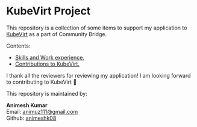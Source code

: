 # KubeVirt Project

This repository is a collection of some items to support my application to [KubeVirt](https://github.com/kubevirt/kubevirt) as a part of Community Bridge.

Contents:
* [Skills and Work experience.](./Skills%20and%20Work%20experience)
* [Contributions to KubeVirt.](./Contributions%20to%20KubeVirt)

I thank all the reviewers for reviewing my application! I am looking forward to contributing to KubeVirt :rocket: 

This repository is maintained by:

**Animesh Kumar**<br>
Email: animuz111@gmail.com<br>
Github: [animeshk08](https://github.com/animeshk08)